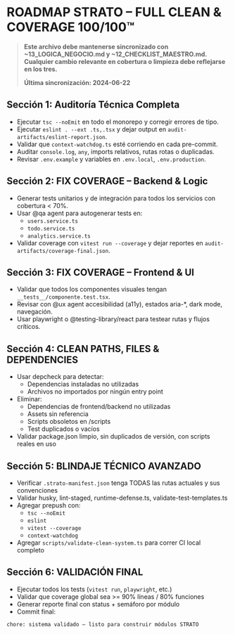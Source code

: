 # ROADMAP STRATO – FULL CLEAN & COVERAGE 100/100™

> **Este archivo debe mantenerse sincronizado con ~13_LOGICA_NEGOCIO.md y ~12_CHECKLIST_MAESTRO.md. Cualquier cambio relevante en cobertura o limpieza debe reflejarse en los tres.**
> 
> **Última sincronización: 2024-06-22**

## Sección 1: Auditoría Técnica Completa
- Ejecutar `tsc --noEmit` en todo el monorepo y corregir errores de tipo.
- Ejecutar `eslint . --ext .ts,.tsx` y dejar output en `audit-artifacts/eslint-report.json`.
- Validar que `context-watchdog.ts` esté corriendo en cada pre-commit.
- Auditar `console.log`, `any`, imports relativos, rutas rotas o duplicadas.
- Revisar `.env.example` y variables en `.env.local`, `.env.production`.

## Sección 2: FIX COVERAGE – Backend & Logic
- Generar tests unitarios y de integración para todos los servicios con cobertura < 70%.
- Usar @qa agent para autogenerar tests en:
  - `users.service.ts`
  - `todo.service.ts`
  - `analytics.service.ts`
- Validar coverage con `vitest run --coverage` y dejar reportes en `audit-artifacts/coverage-final.json`.

## Sección 3: FIX COVERAGE – Frontend & UI
- Validar que todos los componentes visuales tengan `__tests__/componente.test.tsx`.
- Revisar con @ux agent accesibilidad (a11y), estados aria-*, dark mode, navegación.
- Usar playwright o @testing-library/react para testear rutas y flujos críticos.

## Sección 4: CLEAN PATHS, FILES & DEPENDENCIES
- Usar depcheck para detectar:
  - Dependencias instaladas no utilizadas
  - Archivos no importados por ningún entry point
- Eliminar:
  - Dependencias de frontend/backend no utilizadas
  - Assets sin referencia
  - Scripts obsoletos en /scripts
  - Test duplicados o vacíos
- Validar package.json limpio, sin duplicados de versión, con scripts reales en uso

## Sección 5: BLINDAJE TÉCNICO AVANZADO
- Verificar `.strato-manifest.json` tenga TODAS las rutas actuales y sus convenciones
- Validar husky, lint-staged, runtime-defense.ts, validate-test-templates.ts
- Agregar prepush con:
  - `tsc --noEmit`
  - `eslint`
  - `vitest --coverage`
  - `context-watchdog`
- Agregar `scripts/validate-clean-system.ts` para correr CI local completo

## Sección 6: VALIDACIÓN FINAL
- Ejecutar todos los tests (`vitest run`, `playwright`, etc.)
- Validar que coverage global sea >= 90% líneas / 80% funciones
- Generar reporte final con status + semáforo por módulo
- Commit final:

```
chore: sistema validado – listo para construir módulos STRATO
``` 